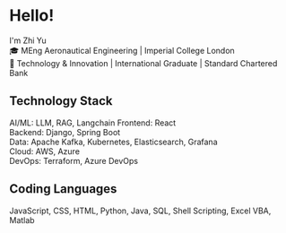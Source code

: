 # Hello!

I'm Zhi Yu\
🎓 MEng Aeronautical Engineering | Imperial College London\
💼 Technology & Innovation | International Graduate | Standard Chartered Bank

## Technology Stack
AI/ML: LLM, RAG, Langchain
Frontend: React\
Backend: Django, Spring Boot\
Data: Apache Kafka, Kubernetes, Elasticsearch, Grafana\
Cloud: AWS, Azure\
DevOps: Terraform, Azure DevOps

## Coding Languages
JavaScript, CSS, HTML, Python, Java, SQL, Shell Scripting, Excel VBA, Matlab
